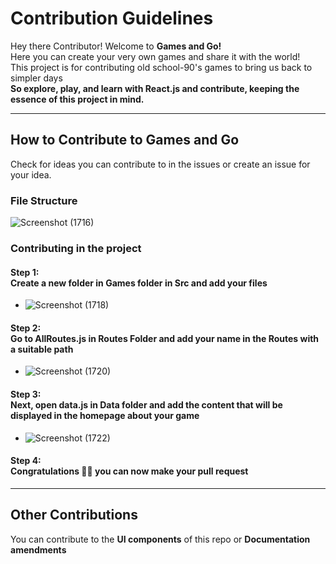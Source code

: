 
# Contribution Guidelines

Hey there Contributor! Welcome to <b>Games and Go!</b> <br>
Here you can create your very own games and share it with the world! <br>
This project is for contributing old school-90's games to bring us back to simpler days <br>
<b>So explore, play, and learn with React.js and contribute, keeping the essence of this project in mind.</b>
___
## How to Contribute to Games and Go
Check for ideas you can contribute to in the issues or create an issue for your idea.
### File Structure
![Screenshot (1716)](https://user-images.githubusercontent.com/91542376/193652004-c720ab9b-69d9-40ce-9f19-6b3f932f910e.png)
### Contributing in the project
#### Step 1: <br> Create a new folder in Games folder in Src and add your files 
- ![Screenshot (1718)](https://user-images.githubusercontent.com/91542376/193652628-3ef55783-b844-4605-85f8-5955ad0238a1.png)
#### Step 2: <br> Go to AllRoutes.js in Routes Folder and add your name in the Routes with a suitable path
- ![Screenshot (1720)](https://user-images.githubusercontent.com/91542376/193653166-c1b0dac9-41e8-419a-ae9c-d90f2327bbb1.png)
#### Step 3: <br> Next, open data.js in Data folder and add the content that will be displayed in the homepage about your game
- ![Screenshot (1722)](https://user-images.githubusercontent.com/91542376/193653572-ba21751a-23e1-44ec-83c9-63f746e54e5a.png)
#### Step 4: <br> <b> Congratulations :tada::tada: you can now make your pull request </b>

___
## Other Contributions 
You can contribute to the <b> UI components</b> of this repo or <b> Documentation amendments</b>
